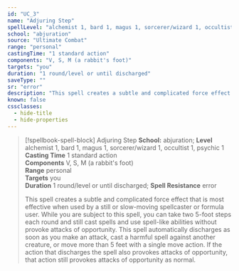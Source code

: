 ```yaml
---
id: "UC_3"
name: "Adjuring Step"
spellLevel: "alchemist 1, bard 1, magus 1, sorcerer/wizard 1, occultist 1, psychic 1"
school: "abjuration"
source: "Ultimate Combat"
range: "personal"
castingTime: "1 standard action"
components: "V, S, M (a rabbit's foot)"
targets: "you"
duration: "1 round/level or until discharged"
saveType: ""
sr: "error"
description: "This spell creates a subtle and complicated force effect that is most effective when used by a still or slow-moving spellcaster or formula user. While you are subject to this spell, you can take two 5-foot steps each round and still cast spells and use spell-like abilities without provoke attacks of opportunity. This spell automatically discharges as soon as you make an attack, cast a harmful spell against another creature, or move more than 5 feet with a single move action. If the action that discharges the spell also provokes attacks of opportunity, that action still provokes attacks of opportunity as normal."
known: false
cssclasses:
  - hide-title
  - hide-properties
---
```


> [!spellbook-spell-block] Adjuring Step
> **School:** abjuration; **Level** alchemist 1, bard 1, magus 1, sorcerer/wizard 1, occultist 1, psychic 1
> **Casting Time** 1 standard action  
> **Components** V, S, M (a rabbit's foot)  
> **Range** personal  
> **Targets** you  
> **Duration** 1 round/level or until discharged; **Spell Resistance** error
> 
> This spell creates a subtle and complicated force effect that is most effective when used by a still or slow-moving spellcaster or formula user. While you are subject to this spell, you can take two 5-foot steps each round and still cast spells and use spell-like abilities without provoke attacks of opportunity. This spell automatically discharges as soon as you make an attack, cast a harmful spell against another creature, or move more than 5 feet with a single move action. If the action that discharges the spell also provokes attacks of opportunity, that action still provokes attacks of opportunity as normal.